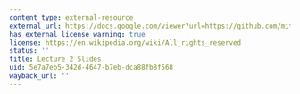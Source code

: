 ```yaml
---
content_type: external-resource
external_url: https://docs.google.com/viewer?url=https://github.com/mitmath/6S083/raw/master/lectures/02.%20Introduction%20to%20modelling.pdf
has_external_license_warning: true
license: https://en.wikipedia.org/wiki/All_rights_reserved
status: ''
title: Lecture 2 Slides
uid: 5e7a7eb5-342d-4647-b7eb-dca88fb8f568
wayback_url: ''
---
```

